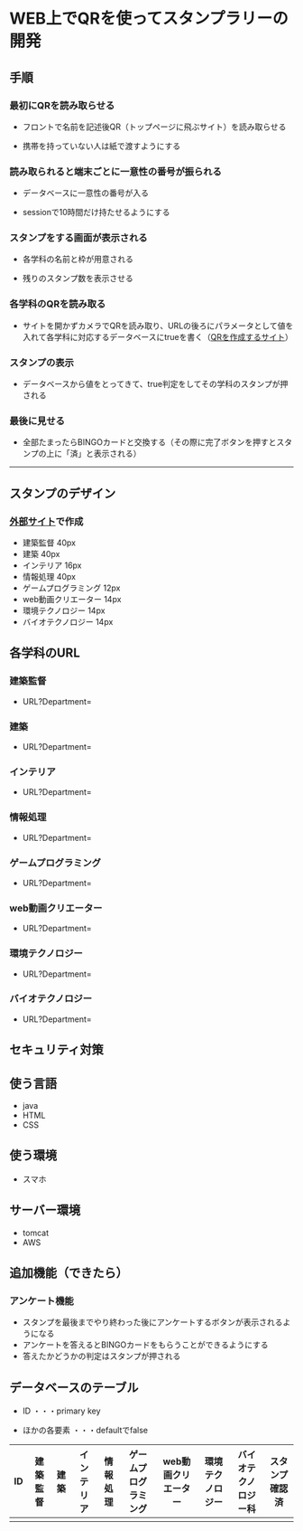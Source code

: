 # WEB上でQRを使ってスタンプラリーの開発

## 手順

### 最初にQRを読み取らせる

* フロントで名前を記述後QR（トップページに飛ぶサイト）を読み取らせる

* 携帯を持っていない人は紙で渡すようにする



### 読み取られると端末ごとに一意性の番号が振られる

* データベースに一意性の番号が入る

* sessionで10時間だけ持たせるようにする




### スタンプをする画面が表示される

* 各学科の名前と枠が用意される

* 残りのスタンプ数を表示させる



### 各学科のQRを読み取る

* サイトを開かずカメラでQRを読み取り、URLの後ろにパラメータとして値を入れて各学科に対応するデータベースにtrueを書く（[QRを作成するサイト](https://tool-taro.com/qr_code_encode/)）



### スタンプの表示

* データベースから値をとってきて、true判定をしてその学科のスタンプが押される



### 最後に見せる

* 全部たまったらBINGOカードと交換する（その際に完了ボタンを押すとスタンプの上に「済」と表示される）



___

## スタンプのデザイン　
### [外部サイト](http://generator.tubudeco.com/g655/)で作成
* 建築監督 40px
* 建築 40px
* インテリア 16px
* 情報処理 40px
* ゲームプログラミング 12px
* web動画クリエーター 14px
* 環境テクノロジー 14px
* バイオテクノロジー 14px  


## 各学科のURL

### 建築監督
* URL?Department=

### 建築
* URL?Department=

### インテリア
* URL?Department=

### 情報処理
* URL?Department=

### ゲームプログラミング
* URL?Department=

### web動画クリエーター
* URL?Department=

### 環境テクノロジー
* URL?Department=

### バイオテクノロジー
* URL?Department=

## セキュリティ対策

## 使う言語
* java
* HTML
* CSS

## 使う環境
* スマホ

## サーバー環境
* tomcat
* AWS

## 追加機能（できたら）

### アンケート機能
* スタンプを最後までやり終わった後にアンケートするボタンが表示されるようになる
* アンケートを答えるとBINGOカードをもらうことができるようにする
* 答えたかどうかの判定はスタンプが押される



## データベースのテーブル

* ID ・・・primary key

* ほかの各要素 ・・・defaultでfalse



| ID   | 建築監督   | 建築   | インテリア   | 情報処理   | ゲームプログラミング   | web動画クリエーター   | 環境テクノロジー   | バイオテクノロジー科   |  スタンプ確認済  |  
| ---- | ---- | ---- | ---- | ---- | ---- | ---- | ---- | ---- | --- |
    |    |    |    |    |    |    |    |    |
